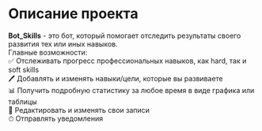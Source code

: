 # Описание проекта
**Bot_Skills** - это бот, который помогает отследить результаты своего развития тех или иных навыков.  
Главные возможности:  
✅ Отслеживать прогресс профессиональных навыков, как hard, так и soft skills  
🖊 Добавлять и изменять навыки/цели, которые вы развиваете  
📊 Получить подробную статистику за любое время в виде графика или таблицы  
📝 Редактировать и изменять свои записи  
⏱ Отправлять уведомления  
